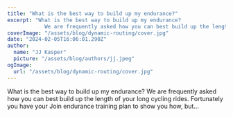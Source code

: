 ```yaml
---
title: "What is the best way to build up my endurance?"
excerpt: "What is the best way to build up my endurance?
            We are frequently asked how you can best build up the length of your long cycling rides. Fortunately you have your Join endurance training pl"
coverImage: "/assets/blog/dynamic-routing/cover.jpg"
date: "2024-02-05T16:06:01.290Z"
author:
  name: "JJ Kasper"
  picture: "/assets/blog/authors/jj.jpeg"
ogImage:
  url: "/assets/blog/dynamic-routing/cover.jpg"
---
```


What is the best way to build up my endurance?
            We are frequently asked how you can best build up the length of your long cycling rides. Fortunately you have your Join endurance training plan to show you how, but…